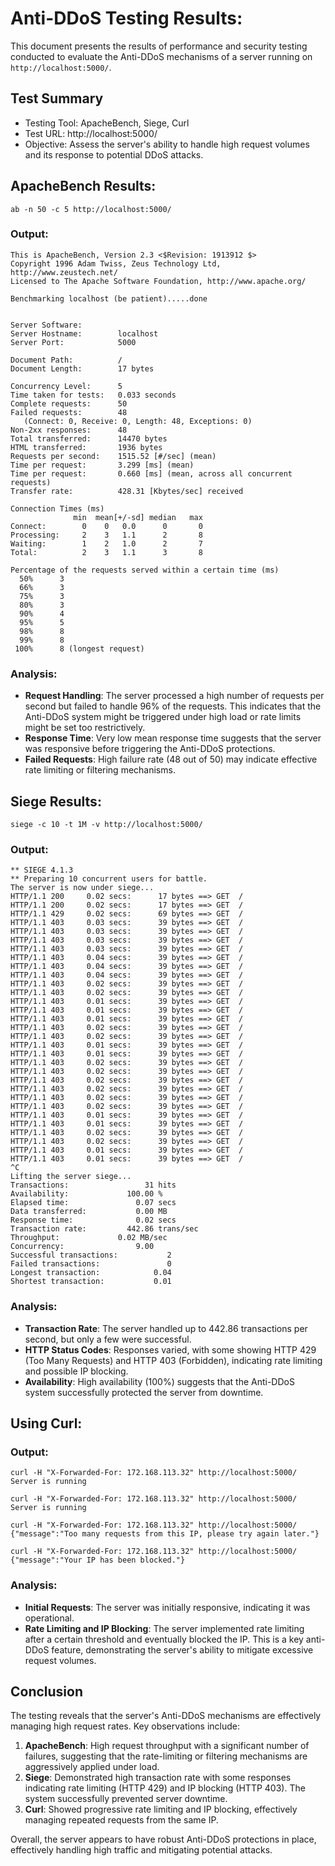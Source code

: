 # Anti-DDoS Testing Results:
This document presents the results of performance and security testing conducted to evaluate the Anti-DDoS mechanisms of a server running on `http://localhost:5000/`.

## Test Summary
+ Testing Tool: ApacheBench, Siege, Curl
+ Test URL: http://localhost:5000/
+ Objective: Assess the server's ability to handle high request volumes and its response to potential DDoS attacks.

## ApacheBench Results:

```
ab -n 50 -c 5 http://localhost:5000/
```
### Output:
```
This is ApacheBench, Version 2.3 <$Revision: 1913912 $>
Copyright 1996 Adam Twiss, Zeus Technology Ltd, http://www.zeustech.net/
Licensed to The Apache Software Foundation, http://www.apache.org/

Benchmarking localhost (be patient).....done


Server Software:        
Server Hostname:        localhost
Server Port:            5000

Document Path:          /
Document Length:        17 bytes

Concurrency Level:      5
Time taken for tests:   0.033 seconds
Complete requests:      50
Failed requests:        48
   (Connect: 0, Receive: 0, Length: 48, Exceptions: 0)
Non-2xx responses:      48
Total transferred:      14470 bytes
HTML transferred:       1936 bytes
Requests per second:    1515.52 [#/sec] (mean)
Time per request:       3.299 [ms] (mean)
Time per request:       0.660 [ms] (mean, across all concurrent requests)
Transfer rate:          428.31 [Kbytes/sec] received

Connection Times (ms)
              min  mean[+/-sd] median   max
Connect:        0    0   0.0      0       0
Processing:     2    3   1.1      2       8
Waiting:        1    2   1.0      2       7
Total:          2    3   1.1      3       8

Percentage of the requests served within a certain time (ms)
  50%      3
  66%      3
  75%      3
  80%      3
  90%      4
  95%      5
  98%      8
  99%      8
 100%      8 (longest request)

```
### Analysis:
+ **Request Handling**: The server processed a high number of requests per second but failed to handle 96% of the requests. This indicates that the Anti-DDoS system might be triggered under high load or rate limits might be set too restrictively.
+ **Response Time**: Very low mean response time suggests that the server was responsive before triggering the Anti-DDoS protections.
+ **Failed Requests**: High failure rate (48 out of 50) may indicate effective rate limiting or filtering mechanisms.

## Siege Results:

```
siege -c 10 -t 1M -v http://localhost:5000/
```
### Output:
```
** SIEGE 4.1.3
** Preparing 10 concurrent users for battle.
The server is now under siege...
HTTP/1.1 200     0.02 secs:      17 bytes ==> GET  /
HTTP/1.1 200     0.02 secs:      17 bytes ==> GET  /
HTTP/1.1 429     0.02 secs:      69 bytes ==> GET  /
HTTP/1.1 403     0.03 secs:      39 bytes ==> GET  /
HTTP/1.1 403     0.03 secs:      39 bytes ==> GET  /
HTTP/1.1 403     0.03 secs:      39 bytes ==> GET  /
HTTP/1.1 403     0.03 secs:      39 bytes ==> GET  /
HTTP/1.1 403     0.04 secs:      39 bytes ==> GET  /
HTTP/1.1 403     0.04 secs:      39 bytes ==> GET  /
HTTP/1.1 403     0.04 secs:      39 bytes ==> GET  /
HTTP/1.1 403     0.02 secs:      39 bytes ==> GET  /
HTTP/1.1 403     0.02 secs:      39 bytes ==> GET  /
HTTP/1.1 403     0.01 secs:      39 bytes ==> GET  /
HTTP/1.1 403     0.01 secs:      39 bytes ==> GET  /
HTTP/1.1 403     0.01 secs:      39 bytes ==> GET  /
HTTP/1.1 403     0.02 secs:      39 bytes ==> GET  /
HTTP/1.1 403     0.02 secs:      39 bytes ==> GET  /
HTTP/1.1 403     0.01 secs:      39 bytes ==> GET  /
HTTP/1.1 403     0.01 secs:      39 bytes ==> GET  /
HTTP/1.1 403     0.02 secs:      39 bytes ==> GET  /
HTTP/1.1 403     0.02 secs:      39 bytes ==> GET  /
HTTP/1.1 403     0.02 secs:      39 bytes ==> GET  /
HTTP/1.1 403     0.02 secs:      39 bytes ==> GET  /
HTTP/1.1 403     0.02 secs:      39 bytes ==> GET  /
HTTP/1.1 403     0.02 secs:      39 bytes ==> GET  /
HTTP/1.1 403     0.01 secs:      39 bytes ==> GET  /
HTTP/1.1 403     0.01 secs:      39 bytes ==> GET  /
HTTP/1.1 403     0.02 secs:      39 bytes ==> GET  /
HTTP/1.1 403     0.02 secs:      39 bytes ==> GET  /
HTTP/1.1 403     0.01 secs:      39 bytes ==> GET  /
HTTP/1.1 403     0.01 secs:      39 bytes ==> GET  /
^C
Lifting the server siege...
Transactions:		          31 hits
Availability:		      100.00 %
Elapsed time:		        0.07 secs
Data transferred:	        0.00 MB
Response time:		        0.02 secs
Transaction rate:	      442.86 trans/sec
Throughput:		        0.02 MB/sec
Concurrency:		        9.00
Successful transactions:           2
Failed transactions:	           0
Longest transaction:	        0.04
Shortest transaction:	        0.01

```
### Analysis:
+ **Transaction Rate**: The server handled up to 442.86 transactions per second, but only a few were successful.
+ **HTTP Status Codes**: Responses varied, with some showing HTTP 429 (Too Many Requests) and HTTP 403 (Forbidden), indicating rate limiting and possible IP blocking.
+ **Availability**: High availability (100%) suggests that the Anti-DDoS system successfully protected the server from downtime.

## Using Curl:
### Output:
```
curl -H "X-Forwarded-For: 172.168.113.32" http://localhost:5000/
Server is running                                                                                                    

curl -H "X-Forwarded-For: 172.168.113.32" http://localhost:5000/
Server is running                                                                                                    

curl -H "X-Forwarded-For: 172.168.113.32" http://localhost:5000/
{"message":"Too many requests from this IP, please try again later."}                                                                                                    

curl -H "X-Forwarded-For: 172.168.113.32" http://localhost:5000/
{"message":"Your IP has been blocked."}    
```
### Analysis:
+ **Initial Requests**: The server was initially responsive, indicating it was operational.
+ **Rate Limiting and IP Blocking**: The server implemented rate limiting after a certain threshold and eventually blocked the IP. This is a key anti-DDoS feature, demonstrating the server's ability to mitigate excessive request volumes.

## Conclusion
The testing reveals that the server's Anti-DDoS mechanisms are effectively managing high request rates. Key observations include:

1. **ApacheBench**: High request throughput with a significant number of failures, suggesting that the rate-limiting or filtering mechanisms are aggressively applied under load.
2. **Siege**: Demonstrated high transaction rate with some responses indicating rate limiting (HTTP 429) and IP blocking (HTTP 403). The system successfully prevented server downtime.
3. **Curl**: Showed progressive rate limiting and IP blocking, effectively managing repeated requests from the same IP.

Overall, the server appears to have robust Anti-DDoS protections in place, effectively handling high traffic and mitigating potential attacks.